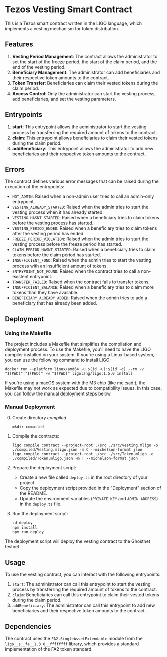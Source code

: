 # Tezos Vesting Smart Contract

This is a Tezos smart contract written in the LIGO language, which implements a vesting mechanism for token distribution.

## Features

1. **Vesting Period Management**: The contract allows the administrator to set the start of the freeze period, the start of the claim period, and the end of the vesting period.
2. **Beneficiary Management**: The administrator can add beneficiaries and their respective token amounts to the contract.
3. **Token Transfer**: Beneficiaries can claim their vested tokens during the claim period.
4. **Access Control**: Only the administrator can start the vesting process, add beneficiaries, and set the vesting parameters.

## Entrypoints

1. **start**: This entrypoint allows the administrator to start the vesting process by transferring the required amount of tokens to the contract.
2. **claim**: This entrypoint allows beneficiaries to claim their vested tokens during the claim period.
3. **addBeneficiary**: This entrypoint allows the administrator to add new beneficiaries and their respective token amounts to the contract.

## Errors

The contract defines various error messages that can be raised during the execution of the entrypoints:

- `NOT_ADMIN`: Raised when a non-admin user tries to call an admin-only entrypoint.
- `VESTING_ALREADY_STARTED`: Raised when the admin tries to start the vesting process when it has already started.
- `VESTING_HASNT_STARTED`: Raised when a beneficiary tries to claim tokens before the vesting process has started.
- `VESTING_PERIOD_ENDED`: Raised when a beneficiary tries to claim tokens after the vesting period has ended.
- `FREEZE_PERIOD_VIOLATION`: Raised when the admin tries to start the vesting process before the freeze period has started.
- `CLAIM_PERIOD_HASNT_STARTED`: Raised when a beneficiary tries to claim tokens before the claim period has started.
- `INSUFFICIENT_FUND`: Raised when the admin tries to start the vesting process with an insufficient amount of tokens.
- `ENTRYPOINT_NOT_FOUND`: Raised when the contract tries to call a non-existent entrypoint.
- `TRANSFER_FAILED`: Raised when the contract fails to transfer tokens.
- `INSUFFICIENT_BALANCE`: Raised when a beneficiary tries to claim more tokens than they have available.
- `BENEFICIARY_ALREADY_ADDED`: Raised when the admin tries to add a beneficiary that has already been added.

## Deployment

### Using the Makefile

The project includes a Makefile that simplifies the compilation and deployment process. To use the Makefile, you'll need to have the LIGO compiler installed on your system. If you're using a Linux-based system, you can use the following command to install LIGO:

```
docker run --platform linux/amd64 -u $(id -u):$(id -g) --rm -v "$(PWD)":"$(PWD)" -w "$(PWD)" ligolang/ligo:1.5.0 install
```

If you're using a macOS system with the M3 chip (like me :sad:), the Makefile may not work as expected due to compatibility issues. In this case, you can follow the manual deployment steps below.

### Manual Deployment
0. Create directory *compiled*
   ```
   mkdir compiled
   ```
   
1. Compile the contracts:
   ```
   ligo compile contract --project-root ./src ./src/vesting.mligo -o ./compiled/Vesting.mligo.json -m C --michelson-format json
   ligo compile contract --project-root ./src ./src/Token.mligo -o ./compiled/Token.mligo.json -m T --michelson-format json
   ```

2. Prepare the deployment script:
   - Create a new file called `deploy.ts` in the root directory of your project.
   - Copy the deployment script provided in the "Deployment" section of the README.
   - Update the environment variables (`PRIVATE_KEY` and `ADMIN_ADDRESS`) in the `deploy.ts` file.

3. Run the deployment script:
   ```
   cd deploy
   npm install
   npm run deploy
   ```

The deployment script will deploy the vesting contract to the Ghostnet testnet.

## Usage

To use the vesting contract, you can interact with the following entrypoints:

1. `start`: The administrator can call this entrypoint to start the vesting process by transferring the required amount of tokens to the contract.
2. `claim`: Beneficiaries can call this entrypoint to claim their vested tokens during the claim period.
3. `addBeneficiary`: The administrator can call this entrypoint to add new beneficiaries and their respective token amounts to the contract.

## Dependencies

The contract uses the `FA2.SingleAssetExtendable` module from the `ligo__s__fa__1.3.0__ffffffff` library, which provides a standard implementation of the FA2 token standard.